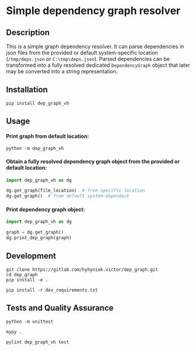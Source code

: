 # Simple dependency graph resolver

## Description

This is a simple graph dependency resolver.
It can parse dependencies in json files from the provided or default system-specific location
(`/tmp/deps.json` or `C:\tmp\deps.json`).
Parsed dependencies can be transformed into a fully resolved dedicated `DependencyGraph` object
that later may be converted into a string representation.

## Installation

```
pip install dep_graph_vh
```

## Usage

#### Print graph from default location:

```
python -m dep_graph_vh
```

#### Obtain a fully resolved dependency graph object from the provided or default location:

```python
import dep_graph_vh as dg

dg.get_graph(file_location)  # from specific location
dg.get_graph()  # from default system-dependent
```

#### Print dependency graph object:

```python
import dep_graph_vh as dg

graph = dg.get_graph()
dg.print_dep_graph(graph)
```

## Development

```
git clone https://gitlab.com/hyhyniak.victor/dep_graph.git
cd dep_graph
pip install -e .

pip install -r dev_requirements.txt
```

## Tests and Quality Assurance

```
python -m unittest

mypy .

pylint dep_graph_vh test

```
